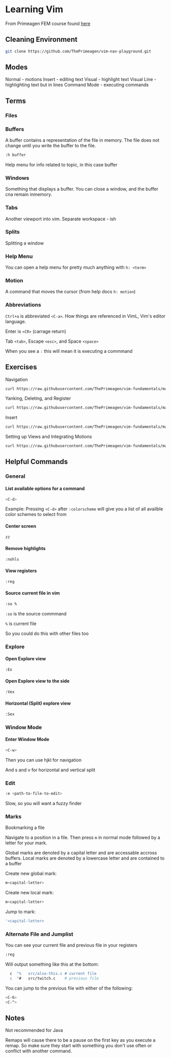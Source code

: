 # Learning Vim

From Primeagen FEM course found [here](https://github.com/ThePrimeagen/vim-fundamentals?tab=readme-ov-file)

## Cleaning Environment

```bash
git clone https://github.com/ThePrimeagen/vim-nav-playground.git
```

## Modes

Normal - motions
Insert - editing text
Visual - highlight text
Visual Line - highlighting text but in lines
Command Mode - executing commands

## Terms

### Files

### Buffers

A buffer contains a representation of the file in memory. The file does not change until you write the buffer to the file.

```bash
:h buffer
```

Help menu for info related to topic, in this case buffer

### Windows

Something that displays a buffer. You can close a window, and the buffer cna remain inmemory.

### Tabs

Another viewport into vim. Separate workspace - ish

### Splits

Splitting a window

### Help Menu

You can open a help menu for pretty much anything with `h: <term>`

### Motion

A command that moves the cursor (from help docs `h: motion`)

### Abbreviations

`Ctrl+a` is abbreviated `<C-a>`. How things are referenced in VimL, Vim's editor language.

Enter is `<CR>` (carrage return)

Tab `<tab>`, Escape `<esc>`, and Space `<space>`

When you see a `:` this will mean it is executing a commmand

## Exercises

Navigation

```bash
curl https://raw.githubusercontent.com/ThePrimeagen/vim-fundamentals/master/course-website/lessons/exercise-0-hjkl-x.md > exercise.md && vim exercise.md
```

Yanking, Deleting, and Register

```bash
curl https://raw.githubusercontent.com/ThePrimeagen/vim-fundamentals/master/course-website/lessons/exercise-1-dyp.md > exercise.md && vim exercise.md
```

Insert

```bash
curl https://raw.githubusercontent.com/ThePrimeagen/vim-fundamentals/master/course-website/lessons/exercise-2-insert.md > exercise.md && vim exercise.md
```

Setting up Views and Integrating Motions

```bash
curl https://raw.githubusercontent.com/ThePrimeagen/vim-fundamentals/master/course-website/lessons/some-javascript.md > exercise.js && vim exercise.js
```

## Helpful Commands

### General

#### List available options for a command

```bash
<C-d>
```

Example: Pressing `<C-d>` after `:colorscheme` will give you a list of all availble color schemes to select from

#### Center screen

```bash
zz
```

#### Remove highlights

```bash
:nohls
```

#### View registers

```bash
:reg
```

#### Source current file in vim

```bash
:so %
```

`:so` is the source commmand

`%` is current file

So you could do this with other files too

### Explore

#### Open Explore view

```bash
:Ex
```

#### Open Explore view to the side

```bash
:Vex
```

#### Horizontal (Split) explore view

```bash
:Sex
```

### Window Mode

#### Enter Window Mode

```bash
<C-w>
```

Then you can use hjkl for navigation

And s and v for horizontal and vertical split

### Edit

```bash
:e <path-to-file-to-edit>
```

Slow, so you will want a fuzzy finder

### Marks

Bookmarking a file

Navigate to a position in a file. Then press `m` in normal mode followed by a letter for your mark.

Global marks are denoted by a capital letter and are accessable accross buffers.
Local marks are denoted by a lowercase letter and are contained to a buffer

Create new global mark:

```bash
m<capital-letter>
```

Create new local mark:

```bash
m<capital-letter>
```

Jump to mark:
```bash
'<capital-letter>
```

### Alternate File and Jumplist

You can see your current file and previous file in your registers

```bash
:reg
```

Will output something like this at the bottom:

```bash
  c  "%   src/also-this.c # current file
  c  "#   src/twitch.c    # previous file
```

You can jump to the previous file with either of the following:

```bash
<C-6>
<C-^>
```

## Notes

Not recommended for Java

Remaps will cause there to be a pause on the first key as you execute a remap. So make sure they start with something you don't use often or conflict with another command.
